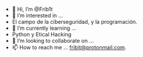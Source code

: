 - 👋 Hi, I’m @Frib1t
- 👀 I’m interested in ...
- El campo de la ciberseguridad, y la programación.
- 🌱 I’m currently learning ...
- Python y Etical Hacking
- 💞️ I’m looking to collaborate on ...
- 📫 How to reach me ...
fribit@protonmail.com.
